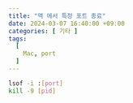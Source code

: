 ```yaml
---
title: "맥 에서 특정 포트 종료"
date: 2024-03-07 16:40:00 +09:00
categories: [ 기타 ]
tags:
  [
    Mac, port 
  ]
---
```


```bash
lsof -i :[port]
kill -9 [pid]
```
